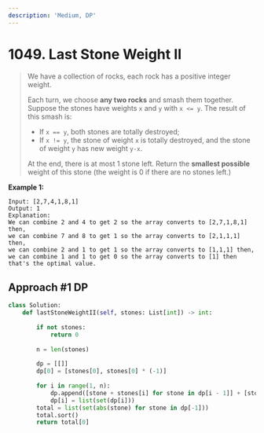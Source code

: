 ```yaml
---
description: 'Medium, DP'
---
```


# 1049. Last Stone Weight II

> We have a collection of rocks, each rock has a positive integer weight.
>
> Each turn, we choose **any two rocks** and smash them together.  Suppose the stones have weights `x` and `y` with `x <= y`.  The result of this smash is:
>
> * If `x == y`, both stones are totally destroyed;
> * If `x != y`, the stone of weight `x` is totally destroyed, and the stone of weight `y` has new weight `y-x`.
>
> At the end, there is at most 1 stone left.  Return the **smallest possible** weight of this stone \(the weight is 0 if there are no stones left.\)

**Example 1:**

```text
Input: [2,7,4,1,8,1]
Output: 1
Explanation: 
We can combine 2 and 4 to get 2 so the array converts to [2,7,1,8,1] then,
we can combine 7 and 8 to get 1 so the array converts to [2,1,1,1] then,
we can combine 2 and 1 to get 1 so the array converts to [1,1,1] then,
we can combine 1 and 1 to get 0 so the array converts to [1] then that's the optimal value.
```

## Approach \#1 DP

```python
class Solution:
    def lastStoneWeightII(self, stones: List[int]) -> int:
        
        if not stones:
            return 0
        
        n = len(stones)
        
        dp = [[]]
        dp[0] = [stones[0], stones[0] * (-1)]
        
        for i in range(1, n):
            dp.append([stone + stones[i] for stone in dp[i - 1]] + [stone - stones[i] for stone in dp[i - 1]])
            dp[i] = list(set(dp[i]))    
        total = list(set(abs(stone) for stone in dp[-1]))
        total.sort()
        return total[0]
```

